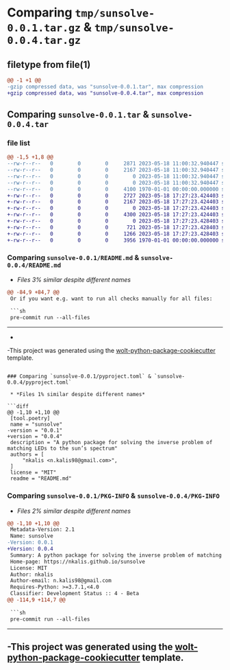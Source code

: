 # Comparing `tmp/sunsolve-0.0.1.tar.gz` & `tmp/sunsolve-0.0.4.tar.gz`

## filetype from file(1)

```diff
@@ -1 +1 @@
-gzip compressed data, was "sunsolve-0.0.1.tar", max compression
+gzip compressed data, was "sunsolve-0.0.4.tar", max compression
```

## Comparing `sunsolve-0.0.1.tar` & `sunsolve-0.0.4.tar`

### file list

```diff
@@ -1,5 +1,8 @@
--rw-r--r--   0        0        0     2871 2023-05-18 11:00:32.940447 sunsolve-0.0.1/README.md
--rw-r--r--   0        0        0     2167 2023-05-18 11:00:32.940447 sunsolve-0.0.1/pyproject.toml
--rw-r--r--   0        0        0        0 2023-05-18 11:00:32.940447 sunsolve-0.0.1/src/sunsolve/__init__.py
--rw-r--r--   0        0        0        0 2023-05-18 11:00:32.940447 sunsolve-0.0.1/src/sunsolve/py.typed
--rw-r--r--   0        0        0     4100 1970-01-01 00:00:00.000000 sunsolve-0.0.1/PKG-INFO
+-rw-r--r--   0        0        0     2727 2023-05-18 17:27:23.424403 sunsolve-0.0.4/README.md
+-rw-r--r--   0        0        0     2167 2023-05-18 17:27:23.424403 sunsolve-0.0.4/pyproject.toml
+-rw-r--r--   0        0        0        0 2023-05-18 17:27:23.424403 sunsolve-0.0.4/src/sunsolve/__init__.py
+-rw-r--r--   0        0        0     4300 2023-05-18 17:27:23.424403 sunsolve-0.0.4/src/sunsolve/fitness_function.py
+-rw-r--r--   0        0        0        0 2023-05-18 17:27:23.428403 sunsolve-0.0.4/src/sunsolve/genetic_algorithm.py
+-rw-r--r--   0        0        0      721 2023-05-18 17:27:23.428403 sunsolve-0.0.4/src/sunsolve/plotter.py
+-rw-r--r--   0        0        0     1266 2023-05-18 17:27:23.428403 sunsolve-0.0.4/src/sunsolve/solver.py
+-rw-r--r--   0        0        0     3956 1970-01-01 00:00:00.000000 sunsolve-0.0.4/PKG-INFO
```

### Comparing `sunsolve-0.0.1/README.md` & `sunsolve-0.0.4/README.md`

 * *Files 3% similar despite different names*

```diff
@@ -84,9 +84,7 @@
 Or if you want e.g. want to run all checks manually for all files:
 
 ```sh
 pre-commit run --all-files
 ```
 
 ---
-
-This project was generated using the [wolt-python-package-cookiecutter](https://github.com/woltapp/wolt-python-package-cookiecutter) template.
```

### Comparing `sunsolve-0.0.1/pyproject.toml` & `sunsolve-0.0.4/pyproject.toml`

 * *Files 1% similar despite different names*

```diff
@@ -1,10 +1,10 @@
 [tool.poetry]
 name = "sunsolve"
-version = "0.0.1"
+version = "0.0.4"
 description = "A python package for solving the inverse problem of matching LEDs to the sun’s spectrum"
 authors = [
     "nkalis <n.kalis98@gmail.com>",
 ]
 license = "MIT"
 readme = "README.md"
```

### Comparing `sunsolve-0.0.1/PKG-INFO` & `sunsolve-0.0.4/PKG-INFO`

 * *Files 2% similar despite different names*

```diff
@@ -1,10 +1,10 @@
 Metadata-Version: 2.1
 Name: sunsolve
-Version: 0.0.1
+Version: 0.0.4
 Summary: A python package for solving the inverse problem of matching LEDs to the sun’s spectrum
 Home-page: https://nkalis.github.io/sunsolve
 License: MIT
 Author: nkalis
 Author-email: n.kalis98@gmail.com
 Requires-Python: >=3.7.1,<4.0
 Classifier: Development Status :: 4 - Beta
@@ -114,9 +114,7 @@
 
 ```sh
 pre-commit run --all-files
 ```
 
 ---
 
-This project was generated using the [wolt-python-package-cookiecutter](https://github.com/woltapp/wolt-python-package-cookiecutter) template.
-
```

